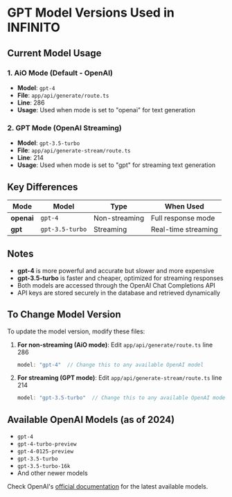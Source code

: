 # GPT Model Versions Used in INFINITO

## Current Model Usage

### 1. **AiO Mode (Default - OpenAI)**
- **Model**: `gpt-4`
- **File**: `app/api/generate/route.ts`
- **Line**: 286
- **Usage**: Used when mode is set to "openai" for text generation

### 2. **GPT Mode (OpenAI Streaming)**
- **Model**: `gpt-3.5-turbo`
- **File**: `app/api/generate-stream/route.ts`
- **Line**: 214
- **Usage**: Used when mode is set to "gpt" for streaming text generation

## Key Differences

| Mode | Model | Type | When Used |
|------|-------|------|-----------|
| **openai** | `gpt-4` | Non-streaming | Full response mode |
| **gpt** | `gpt-3.5-turbo` | Streaming | Real-time streaming |

## Notes

- **gpt-4** is more powerful and accurate but slower and more expensive
- **gpt-3.5-turbo** is faster and cheaper, optimized for streaming responses
- Both models are accessed through the OpenAI Chat Completions API
- API keys are stored securely in the database and retrieved dynamically

## To Change Model Version

To update the model version, modify these files:

1. **For non-streaming (AiO mode)**: Edit `app/api/generate/route.ts` line 286
   ```typescript
   model: "gpt-4"  // Change this to any available OpenAI model
   ```

2. **For streaming (GPT mode)**: Edit `app/api/generate-stream/route.ts` line 214
   ```typescript
   model: "gpt-3.5-turbo"  // Change this to any available OpenAI model
   ```

## Available OpenAI Models (as of 2024)

- `gpt-4`
- `gpt-4-turbo-preview`
- `gpt-4-0125-preview`
- `gpt-3.5-turbo`
- `gpt-3.5-turbo-16k`
- And other newer models

Check OpenAI's [official documentation](https://platform.openai.com/docs/models) for the latest available models.
